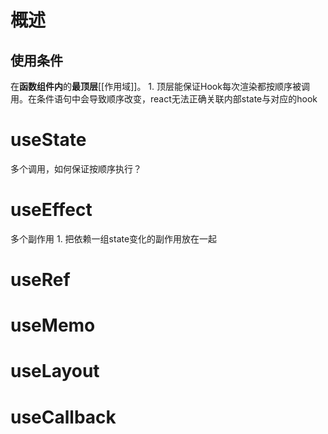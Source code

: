 # 概述
## 使用条件
在**函数组件内**的**最顶层**[[作用域]]。
	1. 顶层能保证Hook每次渲染都按顺序被调用。在条件语句中会导致顺序改变，react无法正确关联内部state与对应的hook
# useState
多个调用，如何保证按顺序执行？
# useEffect
多个副作用
	1. 把依赖一组state变化的副作用放在一起
# useRef

# useMemo

# useLayout

# useCallback
